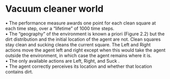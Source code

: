 # Vacuum cleaner world
• The performance measure awards one point for each clean square at each time step,
over a “lifetime” of 1000 time steps.  
• The “geography” of the environment is known a priori (Figure 2.2) but the dirt
 distribution and the initial location of the agent are not. Clean squares stay clean and sucking
cleans the current square. The Left and Right actions move the agent left and right
except when this would take the agent outside the environment, in which case the agent
remains where it is.  
• The only available actions are Left, Right, and Suck .  
• The agent correctly perceives its location and whether that location contains dirt.  
